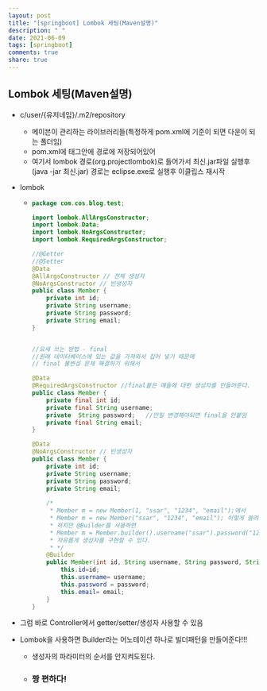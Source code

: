 ```yaml
---
layout: post
title: "[springboot] Lombok 세팅(Maven설명)"
description: " "
date: 2021-06-09
tags: [springboot]
comments: true
share: true
---
```


## Lombok 세팅(Maven설명)

* c/user/{유저네임}/.m2/repository

  *  메이븐이 관리하는 라이브러리들(특정하게 pom.xml에 기준이 되면 다운이 되는 폴더임)
  * pom.xml에 <groupId>태그안에 경로에 저장되어있어
  * 여기서 lombok 경로(org.projectlombok)로 들어가서 최신.jar파일 실행후(java -jar 최신.jar) 경로는 eclipse.exe로 실행후 이클립스 재시작

* lombok

  * ```java
    package com.cos.blog.test;
    
    import lombok.AllArgsConstructor;
    import lombok.Data;
    import lombok.NoArgsConstructor;
    import lombok.RequiredArgsConstructor;
    
    //@Getter
    //@Setter
    @Data
    @AllArgsConstructor // 전체 생성자
    @NoArgsConstructor // 빈생성자
    public class Member {
    	private int id;
    	private String username;
    	private String password;
    	private String email;
    }
    
    
    //요새 쓰는 방법 - final
    //원래 데이터베이스에 있는 값을 가져와서 집어 넣기 때문에
    // final 불변성 문제 해결하기 위해서
    
    @Data
    @RequiredArgsConstructor //final붙은 얘들에 대한 생성자를 만들어준다.
    public class Member {
    	private final int id;
    	private final String username;
    	private  String password;   //만일 변경해야되면 final을 안붙임
    	private final String email;
    }
    
    @Data
    @NoArgsConstructor // 빈생성자
    public class Member {
    	private int id;
    	private String username;
    	private String password;
    	private String email;
        
    	/*
    	 * Member m = new Member(1, "ssar", "1234", "email");에서
    	 * Member m = new Member("ssar", "1234", "email"); 이렇게 쓸려면 override를 해야돼
    	 * 하지만 @Builder를 사용하면 
    	 * Member m = Member.builder().username("ssar").password("1234").email("ssar@nate.com").build()로
    	 * 자유롭게 생성자를 구현할 수 있다.
    	 * */
    	@Builder 
    	public Member(int id, String username, String password, String email) {
    		this.id=id;
    		this.username= username;
    		this.password = password;
    		this.email= email;
    	}
    }
    ```

* 그럼 바로 Controller에서 getter/setter/생성자 사용할 수 있음

* Lombok을 사용하면 Builder라는 어노테이션 하나로 빌더패턴을 만들어준다!!! 

  * 생성자의 파라미터의 순서를 안지켜도된다.

  * ### 짱 편하다!